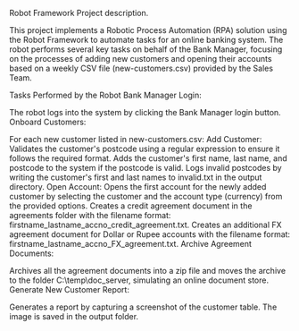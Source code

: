 Robot Framework Project description.

This project implements a Robotic Process Automation (RPA) solution using the Robot Framework to automate tasks for an online banking system. The robot performs several key tasks on behalf of the Bank Manager, focusing on the processes of adding new customers and opening their accounts based on a weekly CSV file (new-customers.csv) provided by the Sales Team.

Tasks Performed by the Robot
Bank Manager Login:

The robot logs into the system by clicking the Bank Manager login button.
Onboard Customers:

For each new customer listed in new-customers.csv:
Add Customer:
Validates the customer's postcode using a regular expression to ensure it follows the required format.
Adds the customer's first name, last name, and postcode to the system if the postcode is valid.
Logs invalid postcodes by writing the customer's first and last names to invalid.txt in the output directory.
Open Account:
Opens the first account for the newly added customer by selecting the customer and the account type (currency) from the provided options.
Creates a credit agreement document in the agreements folder with the filename format: firstname_lastname_accno_credit_agreement.txt.
Creates an additional FX agreement document for Dollar or Rupee accounts with the filename format: firstname_lastname_accno_FX_agreement.txt.
Archive Agreement Documents:

Archives all the agreement documents into a zip file and moves the archive to the folder C:\temp\doc_server, simulating an online document store.
Generate New Customer Report:

Generates a report by capturing a screenshot of the customer table. The image is saved in the output folder.
